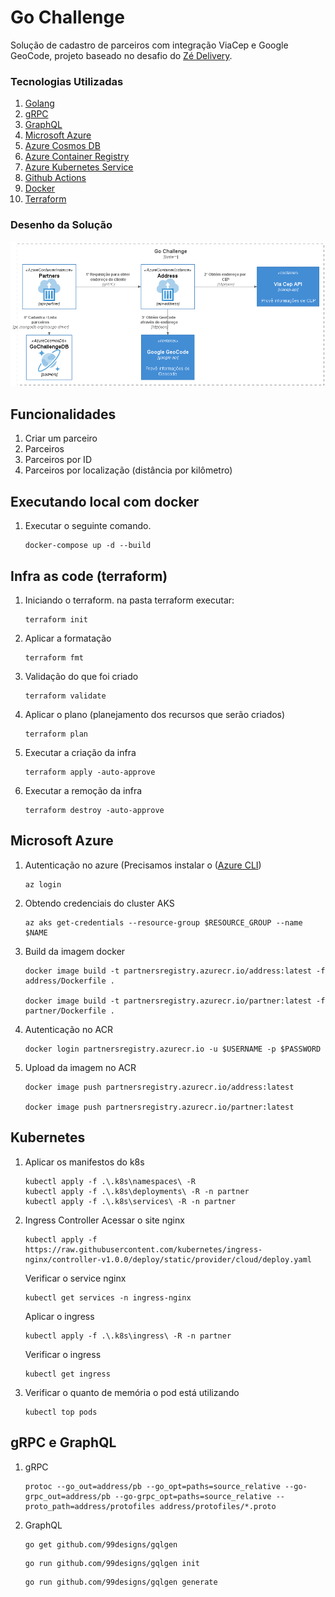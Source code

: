 # Go Challenge 
Solução de cadastro de parceiros com integração ViaCep e Google GeoCode, projeto baseado no desafio do [Zé Delivery](https://github.com/ZXVentures/ze-code-challenges/blob/master/backend_pt.md).

### Tecnologias Utilizadas
1. [Golang](https://golang.org/)
2. [gRPC](https://grpc.io/)
3. [GraphQL](https://graphql.org/)
4. [Microsoft Azure](https://azure.microsoft.com/pt-br/features/azure-portal/)
5. [Azure Cosmos DB](https://azure.microsoft.com/pt-br/services/cosmos-db/)
6. [Azure Container Registry](https://azure.microsoft.com/en-us/services/container-registry/)
7. [Azure Kubernetes Service](https://azure.microsoft.com/pt-br/services/kubernetes-service/)
8. [Github Actions](https://docs.github.com/pt/actions)
9. [Docker](https://www.docker.com/)
10. [Terraform](https://www.terraform.io/)

### Desenho da Solução
<p align="center">
  <img src=".docs/Go-Challenge.png" width="800" title="Main">
</p>

## Funcionalidades
1. Criar um parceiro
2. Parceiros
3. Parceiros por ID
4. Parceiros por localização (distância por kilômetro)

## Executando local com docker
1. Executar o seguinte comando.
   ```
   docker-compose up -d --build
   ```
   
## Infra as code (terraform)
1. Iniciando o terraform. na pasta terraform executar:
   ```
   terraform init
   ```
2. Aplicar a formatação
   ```
   terraform fmt
   ```
3. Validação do que foi criado
   ```
   terraform validate
   ```
4. Aplicar o plano (planejamento dos recursos que serão criados)
   ```
   terraform plan
   ```
5. Executar a criação da infra
   ```
   terraform apply -auto-approve
   ```
6. Executar a remoção da infra
   ```
   terraform destroy -auto-approve
   ```

## Microsoft Azure
1. Autenticação no azure (Precisamos instalar o ([Azure CLI](https://docs.microsoft.com/pt-br/cli/azure/install-azure-cli))
   ```
   az login
   ```
2. Obtendo credenciais do cluster AKS 
   ```
   az aks get-credentials --resource-group $RESOURCE_GROUP --name $NAME
   ```
3. Build da imagem docker
   ```
   docker image build -t partnersregistry.azurecr.io/address:latest -f address/Dockerfile .

   docker image build -t partnersregistry.azurecr.io/partner:latest -f partner/Dockerfile .
   ```
4. Autenticação no ACR
   ```
   docker login partnersregistry.azurecr.io -u $USERNAME -p $PASSWORD
   ```
5. Upload da imagem no ACR
   ```
   docker image push partnersregistry.azurecr.io/address:latest

   docker image push partnersregistry.azurecr.io/partner:latest
   ```
## Kubernetes
1. Aplicar os manifestos do k8s
   ```
   kubectl apply -f .\.k8s\namespaces\ -R
   kubectl apply -f .\.k8s\deployments\ -R -n partner
   kubectl apply -f .\.k8s\services\ -R -n partner
   ```
2. Ingress Controller
   Acessar o site nginx 
   ```
   kubectl apply -f https://raw.githubusercontent.com/kubernetes/ingress-nginx/controller-v1.0.0/deploy/static/provider/cloud/deploy.yaml
   ```
   Verificar o service nginx
   ```
   kubectl get services -n ingress-nginx
   ```
   Aplicar o ingress
   ```
   kubectl apply -f .\.k8s\ingress\ -R -n partner
   ```
   Verificar o ingress
   ```
   kubectl get ingress
   ```

3. Verificar o quanto de memória o pod está utilizando
   ```
   kubectl top pods
   ```

## gRPC e GraphQL   
1. gRPC
    ```
    protoc --go_out=address/pb --go_opt=paths=source_relative --go-grpc_out=address/pb --go-grpc_opt=paths=source_relative --proto_path=address/protofiles address/protofiles/*.proto
    ```

2. GraphQL
   ```
   go get github.com/99designs/gqlgen
   ```
   ```
   go run github.com/99designs/gqlgen init
   ```
   ```
   go run github.com/99designs/gqlgen generate
   ```
   